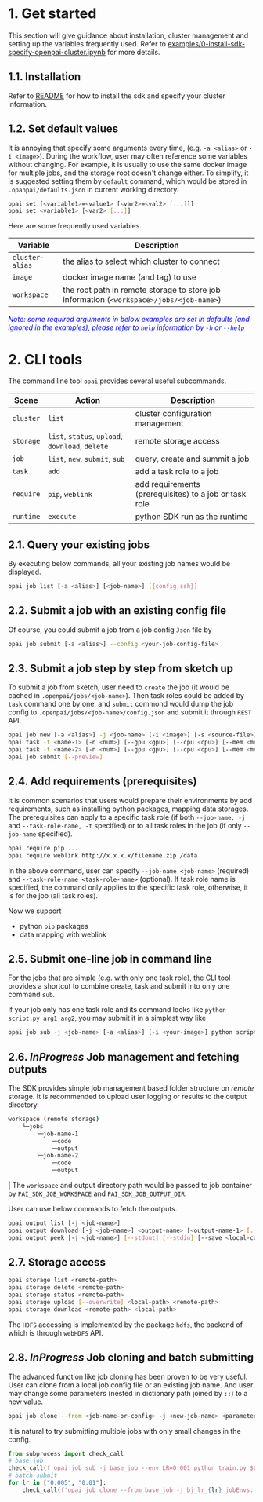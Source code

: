 # 1. Get started

This section will give guidance about installation, cluster management and setting up the variables frequently used. Refer to [examples/0-install-sdk-specify-openpai-cluster.ipynb](examples/0-install-sdk-specify-openpai-cluster.ipynb) for more details.

## 1.1. Installation

Refer to [README](../README.md) for how to install the sdk and specify your cluster information.

## 1.2. Set default values

It is annoying that specify some arguments every time, (e.g. `-a <alias>` or `-i <image>`). During the workflow, user may often reference some variables without changing. For example, it is usually to use the same docker image for multiple jobs, and the storage root doesn't change either. To simplify, it is suggested setting them by `default` command, which would be stored in `.opanpai/defaults.json` in current working directory.

```bash
opai set [<variable1>=<value1> [<var2>=<val2> [...]]] 
opai set <variable1> [<var2> [...]]
```

Here are some frequently used variables. 

| Variable | Description |
| -- | -- |
| `cluster-alias` | the alias to select which cluster to connect |
| `image` | docker image name (and tag) to use |
| `workspace` | the root path in remote storage to store job information (`<workspace>/jobs/<job-name>`) |

<font color=blue>_Note: some required arguments in below examples are set in defaults (and ignored in the examples), please refer to `help` information by `-h` or `--help`_</font>

# 2. CLI tools

The command line tool `opai` provides several useful subcommands. 

| Scene | Action | Description |
| -- | -- | -- |
| `cluster` | `list` | cluster configuration management |
| `storage` | `list`, `status`, `upload`, `download`, `delete` | remote storage access |
| `job` | `list`, `new`, `submit`, `sub` | query, create and summit a job |
| `task` | `add` | add a task role to a job |
| `require` | `pip`, `weblink` | add requirements (prerequisites) to a job or task role |
| `runtime` | `execute` | python SDK run as the runtime |

## 2.1. Query your existing jobs

By executing below commands, all your existing job names would be displayed.

```bash
opai job list [-a <alias>] [<job-name>] [{config,ssh}]
```

## 2.2. Submit a job with an existing config file

Of course, you could submit a job from a job config `Json` file by 

```bash
opai job submit [-a <alias>] --config <your-job-config-file>
```

## 2.3. Submit a job step by step from sketch up

To submit a job from sketch, user need to `create` the job (it would be cached in `.openpai/jobs/<job-name>`). Then task roles could be added by `task` command one by one, and `submit` commond would dump the job config to `.openpai/jobs/<job-name>/config.json` and submit it through `REST` API.

```bash
opai job new [-a <alias>] -j <job-name> [-i <image>] [-s <source-file>]
opai task -t <name-1> [-n <num>] [--gpu <gpu>] [--cpu <cpu>] [--mem <memMB>] python ...
opai task -t <name-2> [-n <num>] [--gpu <gpu>] [--cpu <cpu>] [--mem <memMB>] python ...
opai job submit [--preview]
```

## 2.4. Add requirements (prerequisites)

It is common scenarios that users would prepare their environments by add requirements, such as installing python packages, mapping data storages. The prerequisites can apply to a specific task role (if both `--job-name, -j` and `--task-role-name, -t` specified) or to all task roles in the job (if only `--job-name` specified).

```bash
opai require pip ...
opai require weblink http://x.x.x.x/filename.zip /data 
```

In the above command, user can specify `--job-name <job-name>` (required) and `--task-role-name <task-role-name>` (optional). If task role name is specified, the command only applies to the specific task role, otherwise, it is for the job (all task roles).

Now we support

- python `pip` packages
- data mapping with weblink

## 2.5. Submit one-line job in command line

For the jobs that are simple (e.g. with only one task role), the CLI tool provides a shortcut to combine create, task and submit into only one command `sub`. 

If your job only has one task role and its command looks like `python script.py arg1 arg2`, you may submit it in a simplest way like 

```bash
opai job sub -j <job-name> [-a <alias>] [-i <your-image>] python script.py arg1 arg2
```

## 2.6. _InProgress_ Job management and fetching outputs

The SDK provides simple job management based folder structure on _remote_ storage. It is recommended to upload user logging or results to the output directory. 


```bash
workspace (remote storage)
    └─jobs
        └─job-name-1
            ├─code
            └─output
        └─job-name-2
            ├─code
            └─output
```
|
The `workspace` and output directory path would be passed to job container by `PAI_SDK_JOB_WORKSPACE` and `PAI_SDK_JOB_OUTPUT_DIR`.

User can use below commands to fetch the outputs. 

```bash
opai output list [-j <job-name>]
opai output download [-j <job-name>] <output-name> [<output-name-1> [...]]
opai output peek [-j <job-name>] [--stdout] [--stdin] [--save <local-copy-name>]
```

## 2.7. Storage access

```bash
opai storage list <remote-path>
opai storage delete <remote-path>
opai storage status <remote-path>
opai storage upload [--overwrite] <local-path> <remote-path>
opai storage download <remote-path> <local-path>
```

The `HDFS` accessing is implemented by the package `hdfs`, the backend of which is through `webHDFS` API.

## 2.8. _InProgress_ Job cloning and batch submitting

The advanced function like job cloning has been proven to be very useful. User can clone from a local job config file or an existing job name. And user may change some parameters (nested in dictionary path joined by `::`) to a new value.

```bash
opai job clone --from <job-name-or-config> -j <new-job-name> <parameter::path::config>=<new-value> [...]
```

It is natural to try submitting multiple jobs with only small changes in the config.

```python
from subprocess import check_call
# base job
check_call(f'opai job sub -j base_job --env LR=0.001 python train.py $LR'.split())
# batch submit
for lr in ["0.005", "0.01"]:
    check_call(f'opai job clone --from base_job -j bj_lr_{lr} jobEnvs::LR={lr}'.split())
```